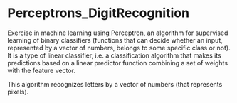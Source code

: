 # Perceptrons_DigitRecognition
Exercise in machine learning using Perceptron, an algorithm for supervised learning of binary classifiers (functions that can decide whether an input, represented by a vector of numbers, belongs to some specific class or not). It is a type of linear classifier, i.e. a classification algorithm that makes its predictions based on a linear predictor function combining a set of weights with the feature vector. 

This algorithm recognizes letters by a vector of numbers (that represents pixels). 
